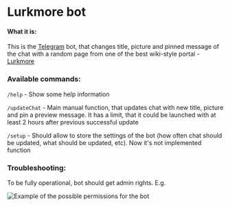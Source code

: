 Lurkmore bot
=================

#### What it is:

This is the [Telegram][1] bot, that changes title, picture and pinned message of the chat with a random page from one of the best wiki-style portal - [Lurkmore][2]

### Available commands:

```/help``` - Show some help information

```/updateChat``` - Main manual function, that updates chat with new title, picture and pin a preview message. 
It has a limit, that it could be launched with at least 2 hours after previous successful update

```/setup``` - Should allow to store the settings of the bot (how often chat should be updated, what should be updated, etc). Now it's not implemented function

### Troubleshooting:

To be fully operational, bot should get admin rights. E.g.

![Example of the possible permissions for the bot][3]

[1]: https://telegram.org/
[2]: http://lurkmore.co/
[3]: LurkmoreBot.png
